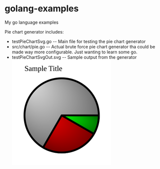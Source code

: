 golang-examples
===============

My go language examples

Pie chart generator
includes:
* testPieChartSvg.go -- Main file for testing the pie chart generator
* src/chart/pie.go -- Actual brute force pie chart generator tha could be made way more configurable. Just wanting to learn some go.
* testPieChartSvgOut.svg -- Sample output from the generator
	![alt SVG output](testPieChartSvgOut.svg?raw=true)


